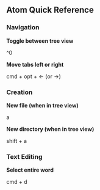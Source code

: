 ## Atom Quick Reference

### Navigation
**Toggle between tree view**

^0

**Move tabs left or right**

cmd + opt + <- (or ->)


### Creation
**New file (when in tree view)**

a


**New directory (when in tree view)**

shift + a


### Text Editing
**Select entire word**

cmd + d
